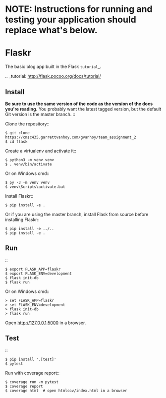 NOTE: Instructions for running and testing your application should replace what's below.
======

Flaskr
======

The basic blog app built in the Flask `tutorial`_.

.. _tutorial: http://flask.pocoo.org/docs/tutorial/


Install
-------

**Be sure to use the same version of the code as the version of the docs
you're reading.** You probably want the latest tagged version, but the
default Git version is the master branch. ::

Clone the repository::

    $ git clone https://cmsc435.garrettvanhoy.com/gvanhoy/team_assignment_2
    $ cd flask

Create a virtualenv and activate it::

    $ python3 -m venv venv
    $ . venv/bin/activate

Or on Windows cmd::

    $ py -3 -m venv venv
    $ venv\Scripts\activate.bat

Install Flaskr::

    $ pip install -e .

Or if you are using the master branch, install Flask from source before
installing Flaskr::

    $ pip install -e ../..
    $ pip install -e .


Run
---

::

    $ export FLASK_APP=flaskr
    $ export FLASK_ENV=development
    $ flask init-db
    $ flask run

Or on Windows cmd::

    > set FLASK_APP=flaskr
    > set FLASK_ENV=development
    > flask init-db
    > flask run

Open http://127.0.0.1:5000 in a browser.


Test
----

::

    $ pip install '.[test]'
    $ pytest

Run with coverage report::

    $ coverage run -m pytest
    $ coverage report
    $ coverage html  # open htmlcov/index.html in a browser
